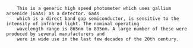 
    	This is a generic high speed photometer which uses gallium arsenide (GaAs) as a detector. GaAs 
    	which is a direct band gap semiconductor, is sensitive to the intensity of infrared light. The nominal operating 
    	wavelength range is 865nm to 895nm. A large number of these were produced by several manufacturers and 
    	were in wide use in the last few decades of the 20th century.
    